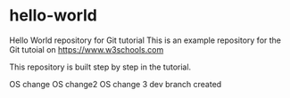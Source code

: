 # hello-world
Hello World repository for Git tutorial
This is an example repository for the Git tutoial on https://www.w3schools.com

This repository is built step by step in the tutorial.

OS change
OS change2
OS change 3
dev branch created
